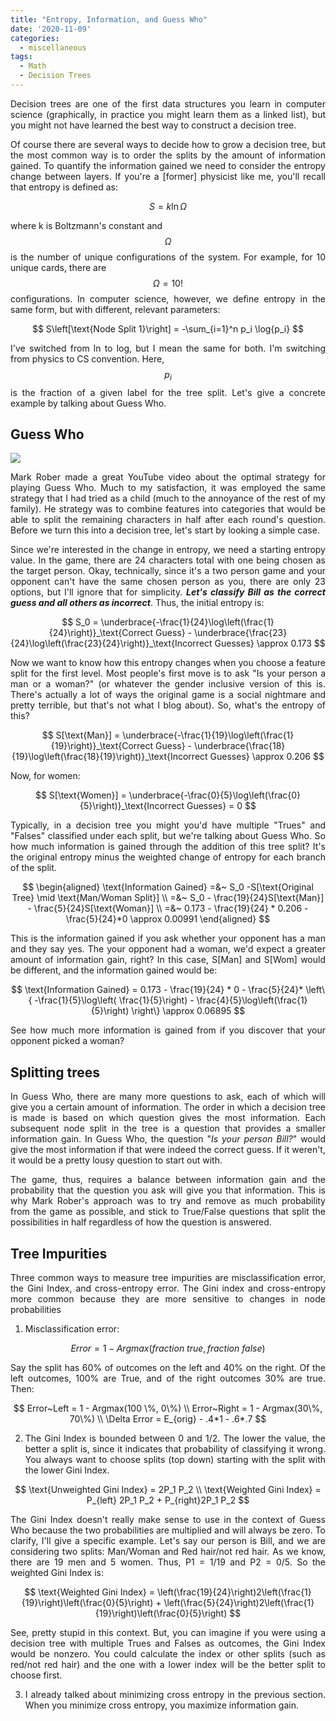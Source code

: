 ```yaml
---
title: "Entropy, Information, and Guess Who"
date: '2020-11-09'
categories:
  - miscellaneous
tags:
  - Math
  - Decision Trees
---
```

<div style="text-align: justify">
Decision trees are one of the first data structures you learn in computer science (graphically, in practice you might learn them as a linked list), but you might not have learned the best way to construct a decision tree.

Of course there are several ways to decide how to grow a decision tree, but the most common way is to order the splits by the amount of information gained. To quantify the information gained we need to consider the entropy change between layers. If you're a [former] physicist like me, you'll recall that entropy is defined as:

$$
S = k \ln{\Omega}
$$

where k is Boltzmann's constant and $$\Omega$$ is the number of unique configurations of the system. For example, for 10 unique cards, there are $$\Omega = 10!$$ configurations. In computer science, however, we define entropy in the same form, but with different, relevant parameters:

$$
S\left[\text{Node Split 1}\right] = -\sum_{i=1}^n p_i \log{p_i}
$$

I've switched from ln to log, but I mean the same for both. I'm switching from physics to CS convention. Here, $$p_i$$ is the fraction of a given label for the tree split. Let's give a concrete example by talking about Guess Who.

## Guess Who

![](https://www.geekyhobbies.com/wp-content/uploads/2016/02/Guess-Who-1.jpg)

Mark Rober made a great YouTube video about the optimal strategy for playing Guess Who. Much to my satisfaction, it was employed the same strategy that I had tried as a child (much to the annoyance of the rest of my family). He strategy was to combine features into categories that would be able to split the remaining characters in half after each round's question. Before we turn this into a decision tree, let's start by looking a simple case.

Since we're interested in the change in entropy, we need a starting entropy value. In the game, there are 24 characters total with one being chosen as the target person. Okay, technically, since it's a two person game and your opponent can't have the same chosen person as you, there are only 23 options, but I'll ignore that for simplicity. ***Let's classify Bill as the correct guess and all others as incorrect***. Thus, the initial entropy is:

$$
S_0 = \underbrace{-\frac{1}{24}\log\left(\frac{1}{24}\right)}_\text{Correct Guess} - \underbrace{\frac{23}{24}\log\left(\frac{23}{24}\right)}_\text{Incorrect Guesses} \approx 0.173
$$

Now we want to know how this entropy changes when you choose a feature split for the first level. Most people's first move is to ask "Is your person a man or a woman?" (or whatever the gender inclusive version of this is. There's actually a lot of ways the original game is a social nightmare and pretty terrible, but that's not what I blog about). So, what's the entropy of this?

$$
S[\text{Man}] = \underbrace{-\frac{1}{19}\log\left(\frac{1}{19}\right)}_\text{Correct Guess} - \underbrace{\frac{18}{19}\log\left(\frac{18}{19}\right)}_\text{Incorrect Guesses} \approx 0.206
$$

Now, for women:

$$
S[\text{Women}] = \underbrace{-\frac{0}{5}\log\left(\frac{0}{5}\right)}_\text{Incorrect Guesses} = 0
$$

Typically, in a decision tree you might you'd have multiple "Trues" and "Falses" classified under each split, but we're talking about Guess Who. So how much information is gained through the addition of this tree split? It's the original entropy minus the weighted change of entropy for each branch of the split.

$$
\begin{aligned}
\text{Information Gained} =&~ S_0 -S[\text{Original Tree} \mid \text{Man/Woman Split}]
\\
=&~ S_0 - \frac{19}{24}S[\text{Man}] - \frac{5}{24}S[\text{Woman}]
\\
=&~ 0.173 - \frac{19}{24} * 0.206 - \frac{5}{24}*0 \approx 0.00991
\end{aligned}
$$

This is the information gained if you ask whether your opponent has a man and they say yes. The your opponent had a woman, we'd expect a greater amount of information gain, right? In this case, S[Man] and S[Wom] would be different, and the information gained would be:

$$
\text{Information Gained} = 0.173 - \frac{19}{24} * 0 - \frac{5}{24}* \left\{ -\frac{1}{5}\log\left( \frac{1}{5}\right) - \frac{4}{5}\log\left(\frac{1}{5}\right) \right\} \approx 0.06895
  $$

See how much more information is gained from if you discover that your opponent picked a woman?

## Splitting trees

In Guess Who, there are many more questions to ask, each of which will give you a certain amount of information. The order in which a decision tree is made is based on which question gives the most information. Each subsequent node split in the tree is a question that provides a smaller information gain. In Guess Who, the question "*Is your person Bill?*" would give the most information if that were indeed the correct guess. If it weren't, it would be a pretty lousy question to start out with.

The game, thus, requires a balance between information gain and the probability that the question you ask will give you that information. This is why Mark Rober's approach was to try and remove as much probability from the game as possible, and stick to True/False questions that split the possibilities in half regardless of how the question is answered.

## Tree Impurities

Three common ways to measure tree impurities are misclassification error, the Gini Index, and cross-entropy error. The Gini index and cross-entropy more common because they are more sensitive to changes in node probabilities

1. Misclassification error:

$$
Error = 1 - Argmax(fraction~true, fraction~false)
$$

Say the split has 60% of outcomes on the left and 40% on the right. Of the left outcomes, 100% are True, and of the right outcomes 30% are true. Then:

$$
Error~Left = 1 - Argmax(100 \%, 0\%) \\
Error~Right = 1 - Argmax(30\%, 70\%) \\
\Delta Error = E_{orig} - .4*1 - .6*.7
$$

2. The Gini Index is bounded between 0 and 1/2. The lower the value, the better a split is, since it indicates that probability of classifying it wrong. You always want to choose splits (top down) starting with the split with the lower Gini Index. 

$$
\text{Unweighted Gini Index} = 2P_1 P_2 \\
\text{Weighted Gini Index} = P_{left} 2P_1 P_2 + P_{right}2P_1 P_2
$$

The Gini Index doesn't really make sense to use in the context of Guess Who because the two probabilities are multiplied and will always be zero. To clarify, I'll give a specific example. Let's say our person is Bill, and we are considering two splits: Man/Woman and Red hair/not red hair. As we know, there are 19 men and 5 women. Thus, P1 = 1/19 and P2 = 0/5. So the weighted Gini Index is:

$$
\text{Weighted Gini Index} = \left(\frac{19}{24}\right)2\left(\frac{1}{19}\right)\left(\frac{0}{5}\right) + \left(\frac{5}{24}\right)2\left(\frac{1}{19}\right)\left(\frac{0}{5}\right)
$$

See, pretty stupid in this context. But, you can imagine if you were using a decision tree with multiple Trues and Falses as outcomes, the Gini Index would be nonzero. You could calculate the index or other splits (such as red/not red hair) and the one with a lower index will be the better split to choose first.

3. I already talked about minimizing cross entropy in the previous section. When you minimize cross entropy, you maximize information gain.
</div>